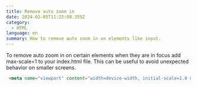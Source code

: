```yaml
---
title: Remove auto zoom in
date: 2024-02-05T11:22:58.355Z
category:
  - HTML
language: en
summary: How to remove auto zoom in on elements like input.
---
```


To remove auto zoom in on certain elements when they are in focus add max-scale=1 to your index.html file.
This can be useful to avoid unexpected behavior on smaller screens.

```html
 <meta name="viewport" content="width=device-width, initial-scale=1.0 maximum-scale=1">
```
